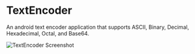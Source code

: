 TextEncoder
================
An android text encoder application that supports ASCII, Binary, Decimal, Hexadecimal, Octal, and Base64.

![TextEncoder Screenshot](http://i.imgur.com/t1faozcl.png)